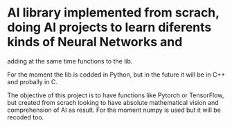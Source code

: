 # AI library implemented from scrach, doing AI projects to learn diferents kinds of Neural Networks and 
adding at the same time functions to the lib.

For the moment the lib is codded in Python, but in the future it will be in C++ and probally in C.

The objective of this project is to have functions like Pytorch or TensorFlow, but created from scrach looking
to have absolute mathematical vision and comprehension of AI as result. For the moment numpy is used but 
it will be recoded too.
